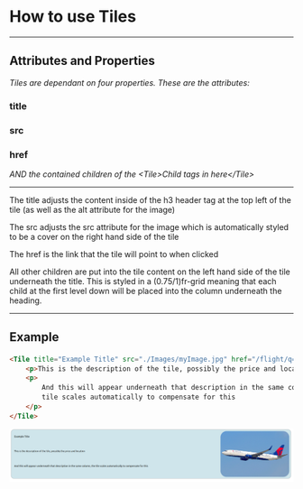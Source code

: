 # How to use Tiles

---

## Attributes and Properties

_Tiles are dependant on four properties. These are the attributes:_

### title

### src

### href

_AND the contained children of the &lt;Tile&gt;Child tags in here&lt;/Tile&gt;_

---

The title adjusts the content inside of the h3 header tag at the top left of the tile (as well as the alt attribute for the image)

The src adjusts the src attribute for the image which is automatically styled to be a cover on the right hand side of the tile

The href is the link that the tile will point to when clicked

All other children are put into the tile content on the left hand side of the tile underneath the title. This is styled in a (0.75/1)fr-grid meaning that each child at the first level down will be placed into the column underneath the heading.

---

## Example

```html
<Tile title="Example Title" src="./Images/myImage.jpg" href="/flight/q=17">
	<p>This is the description of the tile, possibly the price and location</p>
	<p>
		And this will appear underneath that description in the same column, the
		tile scales automatically to compensate for this
	</p>
</Tile>
```

![Example-Tile](Example-Tile.png)
